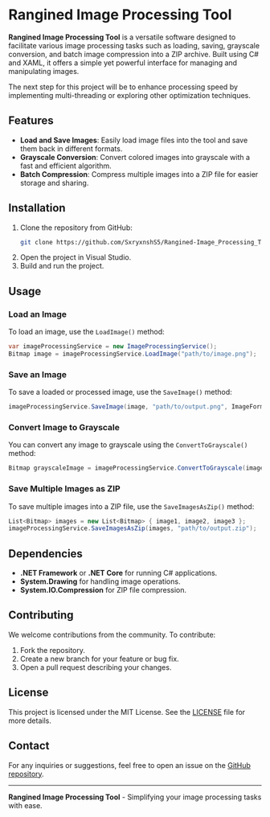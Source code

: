 # Rangined Image Processing Tool

**Rangined Image Processing Tool** is a versatile software designed to facilitate various image processing tasks such as loading, saving, grayscale conversion, and batch image compression into a ZIP archive. Built using C# and XAML, it offers a simple yet powerful interface for managing and manipulating images. 

The next step for this project will be to enhance processing speed by implementing multi-threading or exploring other optimization techniques.

## Features

- **Load and Save Images**: Easily load image files into the tool and save them back in different formats.
- **Grayscale Conversion**: Convert colored images into grayscale with a fast and efficient algorithm.
- **Batch Compression**: Compress multiple images into a ZIP file for easier storage and sharing.

## Installation

1. Clone the repository from GitHub:
   ```bash
   git clone https://github.com/SxryxnshS5/Rangined-Image_Processing_Tool.git
   ```
2. Open the project in Visual Studio.
3. Build and run the project.

## Usage

### Load an Image

To load an image, use the `LoadImage()` method:
```csharp
var imageProcessingService = new ImageProcessingService();
Bitmap image = imageProcessingService.LoadImage("path/to/image.png");
```

### Save an Image

To save a loaded or processed image, use the `SaveImage()` method:
```csharp
imageProcessingService.SaveImage(image, "path/to/output.png", ImageFormat.Png);
```

### Convert Image to Grayscale

You can convert any image to grayscale using the `ConvertToGrayscale()` method:
```csharp
Bitmap grayscaleImage = imageProcessingService.ConvertToGrayscale(image);
```

### Save Multiple Images as ZIP

To save multiple images into a ZIP file, use the `SaveImagesAsZip()` method:
```csharp
List<Bitmap> images = new List<Bitmap> { image1, image2, image3 };
imageProcessingService.SaveImagesAsZip(images, "path/to/output.zip");
```

## Dependencies

- **.NET Framework** or **.NET Core** for running C# applications.
- **System.Drawing** for handling image operations.
- **System.IO.Compression** for ZIP file compression.

## Contributing

We welcome contributions from the community. To contribute:
1. Fork the repository.
2. Create a new branch for your feature or bug fix.
3. Open a pull request describing your changes.

## License

This project is licensed under the MIT License. See the [LICENSE](LICENSE) file for more details.

## Contact

For any inquiries or suggestions, feel free to open an issue on the [GitHub repository](https://github.com/SxryxnshS5/Rangined-Image_Processing_Tool).

---

**Rangined Image Processing Tool** - Simplifying your image processing tasks with ease.

